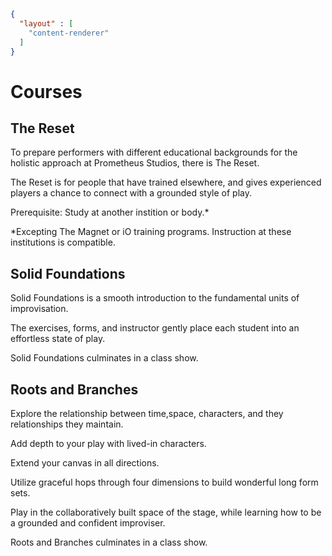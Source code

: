 ```json
{
  "layout" : [
    "content-renderer"
  ]
}
```
# Courses

## The Reset

To prepare performers with different educational backgrounds for the holistic approach at Prometheus Studios, there is The Reset.

The Reset is for people that have trained elsewhere, and gives experienced players a chance to connect with a grounded style of play.

Prerequisite: Study at another instition or body.*

*Excepting The Magnet or iO training programs. Instruction at these institutions is compatible.

## Solid Foundations

Solid Foundations is a smooth introduction to the fundamental units of improvisation.

The exercises, forms, and instructor gently place each student into an effortless state of play.

Solid Foundations culminates in a class show.

## Roots and Branches

Explore the relationship between time,space, characters, and they relationships they maintain.

Add depth to your play with lived-in characters. 

Extend your canvas in all directions.

Utilize graceful hops through four dimensions to build wonderful long form sets.

Play in the collaboratively built space of the stage, while learning how to be a grounded and confident improviser.

Roots and Branches culminates in a class show.

